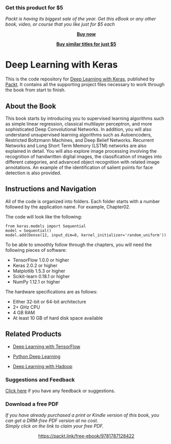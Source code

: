 
### Get this product for $5

<i>Packt is having its biggest sale of the year. Get this eBook or any other book, video, or course that you like just for $5 each</i>


<b><p align='center'>[Buy now](https://packt.link/9781787128422)</p></b>


<b><p align='center'>[Buy similar titles for just $5](https://subscription.packtpub.com/search)</p></b>


# Deep Learning with Keras
This is the code repository for [Deep Learning with Keras](https://www.packtpub.com/big-data-and-business-intelligence/deep-learning-keras?utm_source=github&utm_medium=repository&utm_campaign=9781787128422), published by [Packt](https://www.packtpub.com/?utm_source=github). It contains all the supporting project files necessary to work through the book from start to finish.
## About the Book
This book starts by introducing you to supervised learning algorithms such as simple linear regression, classical multilayer perceptron, and more sophisticated Deep Convolutional Networks. In addition, you will also understand unsupervised learning algorithms such as Autoencoders, Restricted Boltzmann Machines, and Deep Belief Networks. Recurrent Networks and Long Short Term Memory (LSTM) networks are also explained in detail. You will also explore image processing involving the recognition of handwritten digital images, the classification of images into different categories, and advanced object recognition with related image annotations. An example of the identification of salient points for face detection is also provided.
## Instructions and Navigation
All of the code is organized into folders. Each folder starts with a number followed by the application name. For example, Chapter02.



The code will look like the following:
```
from keras.models import Sequential
model = Sequential()
model.add(Dense(12, input_dim=8, kernel_initializer='random_uniform'))
```

To be able to smoothly follow through the chapters, you will need the following pieces of software:

* TensorFlow 1.0.0 or higher
* Keras 2.0.2 or higher
* Matplotlib 1.5.3 or higher
* Scikit-learn 0.18.1 or higher
* NumPy 1.12.1 or higher

The hardware specifications are as follows:

* Either 32-bit or 64-bit architecture
* 2+ GHz CPU
* 4 GB RAM
* At least 10 GB of hard disk space available

## Related Products
* [Deep Learning with TensorFlow](https://www.packtpub.com/big-data-and-business-intelligence/deep-learning-tensorflow?utm_source=github&utm_medium=repository&utm_campaign=9781786469786)

* [Python Deep Learning](https://www.packtpub.com/big-data-and-business-intelligence/python-deep-learning?utm_source=github&utm_medium=repository&utm_campaign=9781786464453)

* [Deep Learning with Hadoop](https://www.packtpub.com/big-data-and-business-intelligence/deep-learning-hadoop?utm_source=github&utm_medium=repository&utm_campaign=9781787124769)

### Suggestions and Feedback
[Click here](https://docs.google.com/forms/d/e/1FAIpQLSe5qwunkGf6PUvzPirPDtuy1Du5Rlzew23UBp2S-P3wB-GcwQ/viewform) if you have any feedback or suggestions.
### Download a free PDF

 <i>If you have already purchased a print or Kindle version of this book, you can get a DRM-free PDF version at no cost.<br>Simply click on the link to claim your free PDF.</i>
<p align="center"> <a href="https://packt.link/free-ebook/9781787128422">https://packt.link/free-ebook/9781787128422 </a> </p>